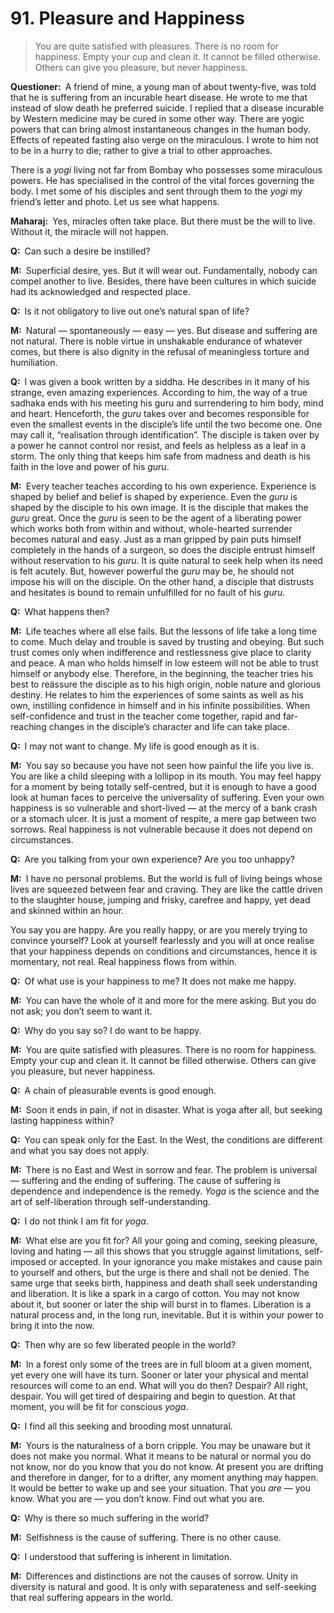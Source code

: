 # 91. Pleasure and Happiness

>You are quite satisfied with pleasures. There is no room for happiness. Empty your cup and clean it. It cannot be filled otherwise. Others can give you pleasure, but never happiness.

**Questioner:**&ensp;A friend of mine, a young man of about twenty-five, was told that he is suffering from an 
incurable heart disease. He wrote to me that instead of slow death he preferred suicide. I replied that a disease incurable by Western medicine may be cured in some other way. There are 
<span data-tippy-content="One who practices <em>yoga</em>.">yogi</span>c powers that can bring almost instantaneous changes in the human body. Effects of repeated 
fasting also verge on the miraculous. I wrote to him not to be in a hurry to die; rather to give a trial to 
other approaches.

There is a *yogi* living not far from Bombay who possesses some miraculous powers. He has 
specialised in the control of the vital forces governing the body. I met some of his disciples and sent 
through them to the *yogi* my friend’s letter and photo. Let us see what happens.

**Maharaj:**&ensp;Yes, miracles often take place. But there must be the will to live. Without it, the miracle 
will not happen.

**Q:**&ensp;Can such a desire be instilled? 

**M:**&ensp;Superficial desire, yes. But it will wear out. Fundamentally, nobody can compel another to live. 
Besides, there have been cultures in which suicide had its acknowledged and respected place.

**Q:**&ensp;Is it not obligatory to live out one’s natural span of life?

**M:**&ensp;Natural — spontaneously — easy — yes. But disease and suffering are not natural. There is noble 
virtue in unshakable endurance of whatever comes, but there is also dignity in the refusal of
meaningless torture and humiliation.

**Q:**&ensp;I was given a book written by a <span data-tippy-content="The realised person, one who has attained perfection.">siddha</span>. He describes in it many of his strange, even amazing
experiences. According to him, the way of a true <span data-tippy-content="Spiritual aspirant.">sadhaka</span> ends with his meeting his <span data-tippy-content="Spiritual teacher, preceptor.">guru</span> and 
surrendering to him body, mind and heart. Henceforth, the *guru* takes over and becomes 
responsible for even the smallest events in the disciple’s life until the two become one. One may call it, 
“realisation through identification”. The disciple is taken over by a power he cannot control nor resist, 
and feels as helpless as a leaf in a storm. The only thing that keeps him safe from madness and 
death is his faith in the love and power of his *guru*.

**M:**&ensp;Every teacher teaches according to his own experience. Experience is shaped by belief and 
belief is shaped by experience. Even the *guru* is shaped by the disciple to his own image. It is the 
disciple that makes the *guru* great. Once the *guru* is seen to be the agent of a liberating power 
which works both from within and without, whole-hearted surrender becomes natural and easy. Just as a man gripped by pain puts himself completely in the hands of a surgeon, so does the disciple 
entrust himself without reservation to his *guru*. It is quite natural to seek help when its need is felt 
acutely. But, however powerful the *guru* may be, he should not impose his will on the disciple. On 
the other hand, a disciple that distrusts and hesitates is bound to remain unfulfilled for no fault of his 
*guru*.

**Q:**&ensp;What happens then?

**M:**&ensp;Life teaches where all else fails. But the lessons of life take a long time to come. Much delay 
and trouble is saved by trusting and obeying. But such trust comes only when indifference and 
restlessness give place to clarity and peace. A man who holds himself in low esteem will not be 
able to trust himself or anybody else. Therefore, in the beginning, the teacher tries his best to 
reässure the disciple as to his high origin, noble nature and glorious destiny. He relates to him the 
experiences of some saints as well as his own, instilling confidence in himself and in his infinite 
possibilities. When self-confidence and trust in the teacher come together, rapid and far-reaching 
changes in the disciple’s character and life can take place.

**Q:**&ensp;I may not want to change. My life is good enough as it is.

**M:**&ensp;You say so because you have not seen how painful the life you live is. You are like a child 
sleeping with a lollipop in its mouth. You may feel happy for a moment by being totally self-centred, 
but it is enough to have a good look at human faces to perceive the universality of suffering. Even 
your own happiness is so vulnerable and short-lived — at the mercy of a bank crash or a stomach 
ulcer. It is just a moment of respite, a mere gap between two sorrows. Real happiness is not 
vulnerable because it does not depend on circumstances.

**Q:**&ensp;Are you talking from your own experience? Are you too unhappy?

**M:**&ensp;I have no personal problems. But the world is full of living beings whose lives are squeezed 
between fear and craving. They are like the cattle driven to the slaughter house, jumping and frisky, 
carefree and happy, yet dead and skinned within an hour.

You say you are happy. Are you really happy, or are you merely trying to convince yourself? Look at 
yourself fearlessly and you will at once realise that your happiness depends on conditions and 
circumstances, hence it is momentary, not real. Real happiness flows from within.

**Q:**&ensp;Of what use is your happiness to me? It does not make me happy.

**M:**&ensp;You can have the whole of it and more for the mere asking. But you do not ask; you don’t seem 
to want it.

**Q:**&ensp;Why do you say so? I do want to be happy.

**M:**&ensp;You are quite satisfied with pleasures. There is no room for happiness. Empty your cup and 
clean it. It cannot be filled otherwise. Others can give you pleasure, but never happiness.

**Q:**&ensp;A chain of pleasurable events is good enough.

**M:**&ensp;Soon it ends in pain, if not in disaster. What is <span data-tippy-content="One of the six systems of the Hindu philosophy (from <em>yoj</em>, to yoke or join). <em>Yoga</em> teaches the means by which the individual spirit (<em>jivatma</em>) can be joined or united with the universal spirit (<em>Paramatma</em>).">yoga</span> after all, but seeking lasting happiness within?

**Q:**&ensp;You can speak only for the East. In the West, the conditions are different and what you say 
does not apply.

**M:**&ensp;There is no East and West in sorrow and fear. The problem is universal — suffering and the 
ending of suffering. The cause of suffering is dependence and independence is the remedy. *Yoga* is 
the science and the art of self-liberation through self-understanding.

**Q:**&ensp;I do not think I am fit for *yoga*.

**M:**&ensp;What else are you fit for? All your going and coming, seeking pleasure, loving and hating — all 
this shows that you struggle against limitations, self-imposed or accepted. In your ignorance you 
make mistakes and cause pain to yourself and others, but the urge is there and shall not be denied. 
The same urge that seeks birth, happiness and death shall seek understanding and liberation. It is 
like a spark in a cargo of cotton. You may not know about it, but sooner or later the ship will 
burst in to flames. Liberation is a natural process and, in the long run, inevitable. But it is within your 
power to bring it into the now.

**Q:**&ensp;Then why are so few liberated people in the world?

**M:**&ensp;In a forest only some of the trees are in full bloom at a given moment, yet every one will have its 
turn. Sooner or later your physical and mental resources will come to an end. What will you do then? 
Despair? All right, despair. You will get tired of despairing and begin to question. At that moment, 
you will be fit for conscious *yoga*.

**Q:**&ensp;I find all this seeking and brooding most unnatural.

**M:**&ensp;Yours is the naturalness of a born cripple. You may be unaware but it does not make you 
normal. What it means to be natural or normal you do not know, nor do you know that you do not 
know. 
At present you are drifting and therefore in danger, for to a drifter, any moment anything may 
happen. It would be better to wake up and see your situation. That you *are* — you know. What you 
are — you don’t know. Find out what you are.

**Q:**&ensp;Why is there so much suffering in the world?

**M:**&ensp;Selfishness is the cause of suffering. There is no other cause.

**Q:**&ensp;I understood that suffering is inherent in limitation.

**M:**&ensp;Differences and distinctions are not the causes of sorrow. Unity in diversity is natural and good. 
It is only with separateness and self-seeking that real suffering appears in the world.


<script>
export default {
  props: ["slot-key"],
  mounted () {
    tippy("[data-tippy-content]", {allowHTML: true});
  }
}
</script>
